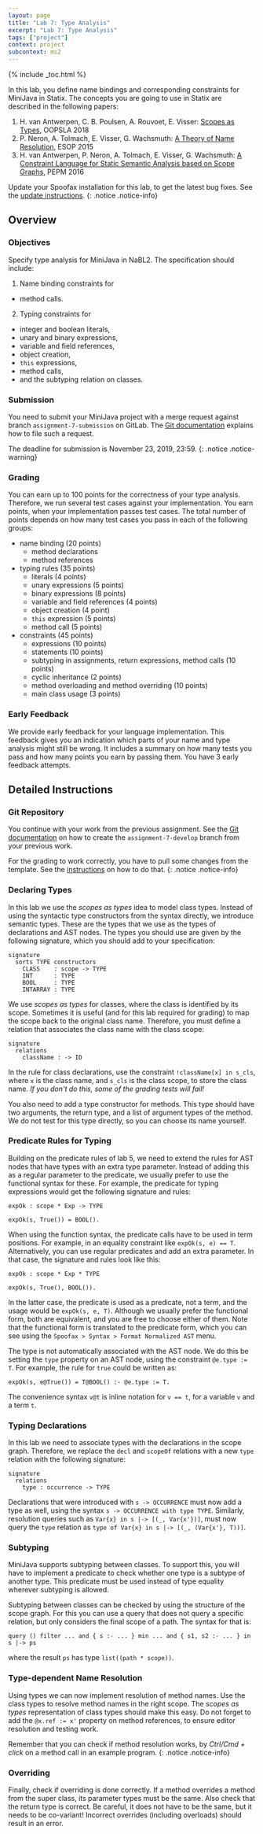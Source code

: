 ```yaml
---
layout: page
title: "Lab 7: Type Analysis"
excerpt: "Lab 7: Type Analysis"
tags: ["project"]
context: project
subcontext: ms2
---
```


{% include _toc.html %}

In this lab, you define name bindings and corresponding constraints for MiniJava in Statix. The
concepts you are going to use in Statix are described in the following papers:

1. H. van Antwerpen, C. B. Poulsen, A. Rouvoet, E. Visser: [Scopes as Types](https://researchr.org/publication/AntwerpenPRV18), OOPSLA 2018
2. P. Neron, A. Tolmach, E. Visser, G. Wachsmuth: [A Theory of Name Resolution](https://researchr.org/publication/TUD-SERG-2015-001), ESOP 2015
3. H. van Antwerpen, P. Neron, A. Tolmach, E. Visser, G. Wachsmuth: [A Constraint Language for Static Semantic Analysis based on Scope Graphs](https://researchr.org/publication/AntwerpenNTVW16), PEPM 2016

Update your Spoofax installation for this lab, to get the latest bug fixes.
See the [update instructions](/documentation/spoofax#updating).
{: .notice .notice-info}

## Overview

### Objectives

Specify type analysis for MiniJava in NaBL2. The specification should include:

1. Name binding constraints for
  * method calls.
2. Typing constraints for
  * integer and boolean literals,
  * unary and binary expressions,
  * variable and field references,
  * object creation,
  * `this` expressions,
  * method calls,
  * and the subtyping relation on classes.

### Submission

You need to submit your MiniJava project with a merge request against branch `assignment-7-submission` on GitLab.
The [Git documentation](/documentation/git.html#submitting-an-assignment) explains how to file such a request.

The deadline for submission is November 23, 2019, 23:59.
{: .notice .notice-warning}

### Grading

You can earn up to 100 points for the correctness of your type analysis. Therefore, we run several
test cases against your implementation. You earn points, when your implementation passes test
cases. The total number of points depends on how many test cases you pass in each of the following
groups:

* name binding (20 points)
  * method declarations
  * method references
* typing rules (35 points)
  * literals (4 points)
  * unary expressions (5 points)
  * binary expressions (8 points)
  * variable and field references (4 points)
  * object creation (4 point)
  * `this` expression (5 points)
  * method call (5 points)
* constraints (45 points)
  * expressions (10 points)
  * statements (10 points)
  * subtyping in assignments, return expressions, method calls (10 points)
  * cyclic inheritance (2 points)
  * method overloading and method overriding (10 points)
  * main class usage (3 points)

### Early Feedback

We provide early feedback for your language implementation. This feedback gives you an indication
which parts of your name and type analysis might still be wrong. It includes a summary on how many
tests you pass and how many points you earn by passing them. You have 3 early feedback attempts.

## Detailed Instructions

### Git Repository

You continue with your work from the previous assignment. See the
[Git documentation](/documentation/git.html#continue-from-previous-assignment) on how to create the
`assignment-7-develop` branch from your previous work.

For the grading to work correctly, you have to pull some changes from the template.
See the [instructions](/git.html/#pulling-in-changes-from-template) on how to do that.
{: .notice .notice-info}

### Declaring Types

In this lab we use the _scopes as types_ idea to model class types. Instead of using the syntactic
type constructors from the syntax directly, we introduce semantic types. These are the types that we
use as the types of declarations and AST nodes. The types you should use are given by the following
signature, which you should add to your specification:

    signature
      sorts TYPE constructors
        CLASS    : scope -> TYPE
        INT      : TYPE
        BOOL     : TYPE
        INTARRAY : TYPE

We use _scopes as types_ for classes, where the class is identified by its scope. Sometimes it is
useful (and for this lab required for grading) to map the scope back to the original class
name. Therefore, you must define a relation that associates the class name with the class scope:

    signature
      relations
        className : -> ID
        
In the rule for class declarations, use the constraint `!className[x] in s_cls`, where `x` is the
class name, and `s_cls` is the class scope, to store the class name. *If you don't do this, some of
the grading tests will fail!*

You also need to add a type constructor for methods. This type should have two arguments, the return
type, and a list of argument types of the method. We do not test for this type directly, so you can
choose its name yourself.

### Predicate Rules for Typing

Building on the predicate rules of lab 5, we need to extend the rules for AST nodes that have types
with an extra type parameter. Instead of adding this as a regular parameter to the predicate, we
usually prefer to use the functional syntax for these. For example, the predicate for typing
expressions would get the following signature and rules:

    expOk : scope * Exp -> TYPE
    
    expOk(s, True()) = BOOL().

When using the function syntax, the predicate calls have to be used in term positions. For example,
in an equality constraint like `expOk(s, e) == T`. Alternatively, you can use regular predicates and
add an extra parameter. In that case, the signature and rules look like this:

    expOk : scope * Exp * TYPE
    
    expOk(s, True(), BOOL()).

In the latter case, the predicate is used as a predicate, not a term, and the usage would be
`expOk(s, e, T)`. Although we usually prefer the functional form, both are equivalent, and you are
free to choose either of them. Note that the functional form is translated to the predicate form,
which you can see using the `Spoofax > Syntax > Format Normalized AST` menu.

The type is not automatically associated with the AST node. We do this be setting the `type`
property on an AST node, using the constraint `@e.type := T`. For example, the rule for `true` could
be written as:

    expOk(s, e@True()) = T@BOOL() :- @e.type := T.

The convenience syntax `v@t` is inline notation for `v == t`, for a variable `v` and a term `t`.

### Typing Declarations

In this lab we need to associate types with the declarations in the scope graph. Therefore, we
replace the `decl` and `scopeOf` relations with a new `type` relation with the following signature:

    signature
      relations
        type : occurrence -> TYPE

Declarations that were introduced with `s -> OCCURRENCE` must now add a type as well, using the
syntax `s -> OCCURRENCE with type TYPE`. Similarly, resolution queries such as `Var{x} in s |-> [(_,
Var{x'})]`, must now query the `type` relation as `type of Var{x} in s |-> [(_, (Var{x'}, T))]`.

### Subtyping

MiniJava supports subtyping between classes. To support this, you will have to implement a predicate
to check whether one type is a subtype of another type. This predicate must be used instead of type
equality wherever subtyping is allowed.

Subtyping between classes can be checked by using the structure of the scope graph. For this you can
use a query that does not query a specific relation, but only considers the final scope of a
path. The syntax for that is:

    query () filter ... and { s :- ... } min ... and { s1, s2 :- ... } in s |-> ps

where the result `ps` has type `list((path * scope))`.

### Type-dependent Name Resolution

Using types we can now implement resolution of method names. Use the class types to resolve method
names in the right scope. The _scopes as types_ representation of class types should make this
easy. Do not forget to add the `@x.ref := x'` property on method references, to ensure editor
resolution and testing work.

Remember that you can check if method resolution works, by *Ctrl/Cmd + click* on a method call in an
example program.
{: .notice .notice-info}

### Overriding

Finally, check if overriding is done correctly. If a method overrides a method from the super class,
its parameter types must be the same. Also check that the return type is correct. Be careful, it
does not have to be the same, but it needs to be co-variant! Incorrect overrides (including
overloads) should result in an error.

